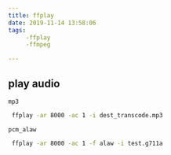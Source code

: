 ```yaml
---
title: ffplay
date: 2019-11-14 13:58:06
tags:
     -ffplay
     -ffmpeg

---
```


## play  audio

 `mp3`

```bash
 ffplay -ar 8000 -ac 1 -i dest_transcode.mp3
```
`pcm_alaw`

```bash
 ffplay -ar 8000 -ac 1 -f alaw -i test.g711a
```
